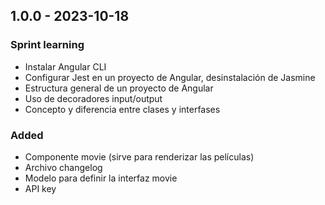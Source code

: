 ## 1.0.0 - 2023-10-18

### Sprint learning

- Instalar Angular CLI
- Configurar Jest en un proyecto de Angular, desinstalación de Jasmine
- Estructura general de un proyecto de Angular
- Uso de decoradores input/output
- Concepto y diferencia entre clases y interfases

### Added

- Componente movie (sirve para renderizar las películas)
- Archivo changelog
- Modelo para definir la interfaz movie
- API key
